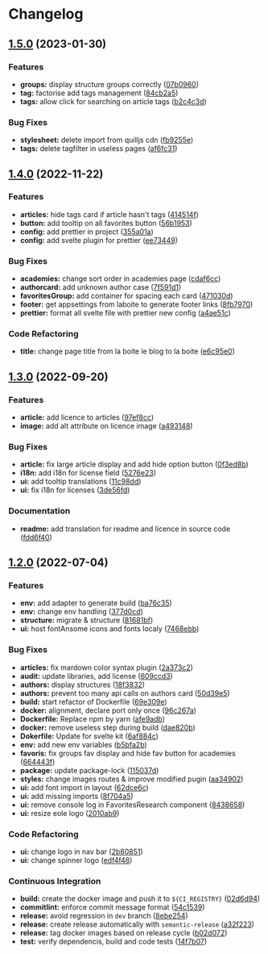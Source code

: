 # Changelog

## [1.5.0](https://gitlab.mim-libre.fr/alphabet/laboite-blog-front/compare/release/1.4.0...release/1.5.0) (2023-01-30)


### Features

* **groups:** display structure groups correctly ([07b0960](https://gitlab.mim-libre.fr/alphabet/laboite-blog-front/commit/07b0960cabc9017698ec8385cb18f78d783ab19f))
* **tag:** factorise add tags management ([84cb2a5](https://gitlab.mim-libre.fr/alphabet/laboite-blog-front/commit/84cb2a5377450cebf235ee99e099e5c60b7f2770))
* **tags:** allow click for searching on article tags ([b2c4c3d](https://gitlab.mim-libre.fr/alphabet/laboite-blog-front/commit/b2c4c3d1c561038882269bb865c3974bdb2e7a4c))


### Bug Fixes

* **stylesheet:** delete import from quilljs cdn ([fb9255e](https://gitlab.mim-libre.fr/alphabet/laboite-blog-front/commit/fb9255ee48d1b16113f15825e13b45730b6c14ff))
* **tags:** delete tagfilter in useless pages ([af6fc31](https://gitlab.mim-libre.fr/alphabet/laboite-blog-front/commit/af6fc31b6a9e08e19a9735fdeece33cd5c9788a5))

## [1.4.0](https://gitlab.mim-libre.fr/alphabet/laboite-blog-front/compare/release/1.3.0...release/1.4.0) (2022-11-22)


### Features

* **articles:** hide tags card if article hasn't tags ([414514f](https://gitlab.mim-libre.fr/alphabet/laboite-blog-front/commit/414514f649fd416dcd13d7189f051214810e5c32))
* **button:** add tooltip on all favorites button ([56b1953](https://gitlab.mim-libre.fr/alphabet/laboite-blog-front/commit/56b1953b84985d2949093b3bdd4df4491ad36e6e))
* **config:** add prettier in project ([355a01a](https://gitlab.mim-libre.fr/alphabet/laboite-blog-front/commit/355a01ab44b52f6ca85184a06099af1915c2e9d7))
* **config:** add svelte plugin for prettier ([ee73449](https://gitlab.mim-libre.fr/alphabet/laboite-blog-front/commit/ee73449ed1a2a6cd958ba1adc4eda8ddcaaddf04))


### Bug Fixes

* **academies:** change sort order in academies page ([cdaf6cc](https://gitlab.mim-libre.fr/alphabet/laboite-blog-front/commit/cdaf6cc3a72974066534397b9f7625388357eb03))
* **authorcard:** add unknown author case ([7f591d1](https://gitlab.mim-libre.fr/alphabet/laboite-blog-front/commit/7f591d1087c954531efbcd22218922c4261985e4))
* **favoritesGroup:** add container for spacing each card ([471030d](https://gitlab.mim-libre.fr/alphabet/laboite-blog-front/commit/471030d4e3e319e6ce3091822f9779cb367d1d6a))
* **footer:** get appsettings from laboite to generate footer links ([8fb7970](https://gitlab.mim-libre.fr/alphabet/laboite-blog-front/commit/8fb7970b93f1137e512668aacabf91daa9a6d85e))
* **prettier:** format all svelte file with prettier new config ([a4ae51c](https://gitlab.mim-libre.fr/alphabet/laboite-blog-front/commit/a4ae51ca6aa970f0a5572cc5ba34af8b110432ea))


### Code Refactoring

* **title:** change page title from la boite le blog to la boite ([e6c95e0](https://gitlab.mim-libre.fr/alphabet/laboite-blog-front/commit/e6c95e079f71c09a8e396152019d3c2b5c841e67))

## [1.3.0](https://gitlab.mim-libre.fr/alphabet/laboite-blog-front/compare/release/1.2.0...release/1.3.0) (2022-09-20)


### Features

* **article:** add licence to articles ([97ef8cc](https://gitlab.mim-libre.fr/alphabet/laboite-blog-front/commit/97ef8cc3c03c5f8cc38ac822467d898fdd4c46d7))
* **image:** add alt attribute on licence image ([a493148](https://gitlab.mim-libre.fr/alphabet/laboite-blog-front/commit/a4931489cc9dfdc8232e1ddd34dcff61039ecd87))


### Bug Fixes

* **article:** fix large article display and add hide option button ([0f3ed8b](https://gitlab.mim-libre.fr/alphabet/laboite-blog-front/commit/0f3ed8b6e074f18a4fc0ad4897b201fc2dabeeb7))
* **i18n:** add i18n for license field ([5276e23](https://gitlab.mim-libre.fr/alphabet/laboite-blog-front/commit/5276e2391d6221cfaf31bc7150550500103cd364))
* **ui:** add tooltip translations ([11c98dd](https://gitlab.mim-libre.fr/alphabet/laboite-blog-front/commit/11c98dd9941a01109518306367b76448980f329b))
* **ui:** fix i18n for licenses ([3de56fd](https://gitlab.mim-libre.fr/alphabet/laboite-blog-front/commit/3de56fdfbe8cc95aacff8fae56e96552da222242))


### Documentation

* **readme:** add translation for readme and licence in source code ([fdd6f40](https://gitlab.mim-libre.fr/alphabet/laboite-blog-front/commit/fdd6f40978c76b0a837f134e2a950ae5378027aa))

## [1.2.0](https://gitlab.mim-libre.fr/alphabet/laboite-blog-front/compare/release/1.1.1...release/1.2.0) (2022-07-04)


### Features

* **env:** add adapter to generate build ([ba76c35](https://gitlab.mim-libre.fr/alphabet/laboite-blog-front/commit/ba76c35e0464820364a812357f72f8adb0288330))
* **env:** change env handling ([377d0cd](https://gitlab.mim-libre.fr/alphabet/laboite-blog-front/commit/377d0cdce61e949c0794e5c555fa510bdaa58e5b))
* **structure:** migrate & structure ([81681bf](https://gitlab.mim-libre.fr/alphabet/laboite-blog-front/commit/81681bfff7297a79d701878658c2b5a615b01018))
* **ui:** host fontAnsome icons and fonts localy ([7468ebb](https://gitlab.mim-libre.fr/alphabet/laboite-blog-front/commit/7468ebb9bc5f7371508a8c3572367b87230d2af9))


### Bug Fixes

* **articles:** fix mardown color syntax plugin ([2a373c2](https://gitlab.mim-libre.fr/alphabet/laboite-blog-front/commit/2a373c220676a5955d7e322b467d895492c1fe97))
* **audit:** update libraries, add license ([609ccd3](https://gitlab.mim-libre.fr/alphabet/laboite-blog-front/commit/609ccd3ce72d52dabed466b24caeb920bb9d9563))
* **authors:** display structures ([18f3832](https://gitlab.mim-libre.fr/alphabet/laboite-blog-front/commit/18f3832461f724cb76d22216a02fd33abd6b35ed))
* **authors:** prevent too many api calls on authors card ([50d39e5](https://gitlab.mim-libre.fr/alphabet/laboite-blog-front/commit/50d39e530a2baf357c09329d34878149072f8932))
* **build:** start refactor of Dockerfile ([69e309e](https://gitlab.mim-libre.fr/alphabet/laboite-blog-front/commit/69e309e3521718948be4a338324dece4285cbff5))
* **docker:** alignment, declare port only once ([96c267a](https://gitlab.mim-libre.fr/alphabet/laboite-blog-front/commit/96c267a1bf375ffa5129a6b04c6c742c934b3b54))
* **Dockerfile:** Replace npm by yarn ([afe9adb](https://gitlab.mim-libre.fr/alphabet/laboite-blog-front/commit/afe9adbcdd74877d14785320eec15af42df6767e))
* **docker:** remove useless step during build ([dae820b](https://gitlab.mim-libre.fr/alphabet/laboite-blog-front/commit/dae820b6e4cab21e8544fcbb785d1ad3246b3c26))
* **Dokerfile:** Update for svelte kit ([6af884c](https://gitlab.mim-libre.fr/alphabet/laboite-blog-front/commit/6af884ca4a3218ae5e957b03ea1f0f8c9e07d32d))
* **env:** add new env variables ([b5bfa2b](https://gitlab.mim-libre.fr/alphabet/laboite-blog-front/commit/b5bfa2b11a7e0e1cc866275c530d74be0ea1ffc9))
* **favoris:** fix groups fav display and hide fav button for academies ([664443f](https://gitlab.mim-libre.fr/alphabet/laboite-blog-front/commit/664443f667125cae9794f41e0e6366ea5efb1736))
* **package:** update package-lock ([115037d](https://gitlab.mim-libre.fr/alphabet/laboite-blog-front/commit/115037da4a08f773689b1cfbe3531f44fc6092fb))
* **styles:** change images routes & improve modified pugin ([aa34902](https://gitlab.mim-libre.fr/alphabet/laboite-blog-front/commit/aa3490250cb9915bd0278052c0a4da737300b733))
* **ui:** add font import in layout ([62dce6c](https://gitlab.mim-libre.fr/alphabet/laboite-blog-front/commit/62dce6ce089abf666ed8bf31adf4c81274154659))
* **ui:** add missing imports ([8f704a5](https://gitlab.mim-libre.fr/alphabet/laboite-blog-front/commit/8f704a5948b86688f637b9b63f4494c042e27a15))
* **ui:** remove console log in FavoritesResearch component ([8438658](https://gitlab.mim-libre.fr/alphabet/laboite-blog-front/commit/8438658b14c5e360bd2d0d4005cd7b8990d1086e))
* **ui:** resize eole logo ([2010ab9](https://gitlab.mim-libre.fr/alphabet/laboite-blog-front/commit/2010ab97d446857faa05b76b523520fa890bdb11))


### Code Refactoring

* **ui:** change logo in nav bar ([2b80851](https://gitlab.mim-libre.fr/alphabet/laboite-blog-front/commit/2b8085121d5f553696368a7573b75fd69122afc4))
* **ui:** change spinner logo ([edf4f48](https://gitlab.mim-libre.fr/alphabet/laboite-blog-front/commit/edf4f48c4f6682d84d9bb5da4a284c859f14285f))


### Continuous Integration

* **build:** create the docker image and push it to `${CI_REGISTRY}` ([02d6d94](https://gitlab.mim-libre.fr/alphabet/laboite-blog-front/commit/02d6d94c4ce16baba3f24d3cddce7c90cadb337f))
* **commitlint:** enforce commit message format ([54c1539](https://gitlab.mim-libre.fr/alphabet/laboite-blog-front/commit/54c1539dd0a5c580baab0a219912577e91b15e29))
* **release:** avoid regression in `dev` branch ([8ebe254](https://gitlab.mim-libre.fr/alphabet/laboite-blog-front/commit/8ebe2545958338080e365b41b2896ff3b3a498d5))
* **release:** create release automatically with `semantic-release` ([a32f223](https://gitlab.mim-libre.fr/alphabet/laboite-blog-front/commit/a32f22319804c045177863707a710ac0703b0923))
* **release:** tag docker images based on release cycle ([b02d072](https://gitlab.mim-libre.fr/alphabet/laboite-blog-front/commit/b02d0729fd10fb813057b076df235ed9de33250e))
* **test:** verify dependencis, build and code tests ([14f7b07](https://gitlab.mim-libre.fr/alphabet/laboite-blog-front/commit/14f7b07fb015211c6a05763cc8881ee6b39790fb))
